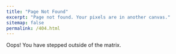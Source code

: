 ```yaml
---
title: "Page Not Found"
excerpt: "Page not found. Your pixels are in another canvas."
sitemap: false
permalink: /404.html
---
```


Oops! You have stepped outside of the matrix. 

<script type="text/javascript">
  var GOOG_FIXURL_LANG = 'en';
  var GOOG_FIXURL_SITE = '{{ site.url }}'
</script>
<script type="text/javascript"
  src="//linkhelp.clients.google.com/tbproxy/lh/wm/fixurl.js">
</script>
